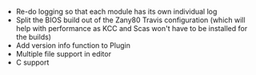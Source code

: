 * Re-do logging so that each module has its own individual log
* Split the BIOS build out of the Zany80 Travis configuration (which will help
with performance as KCC and Scas won't have to be installed for the builds)
* Add version info function to Plugin
* Multiple file support in editor
* C support
